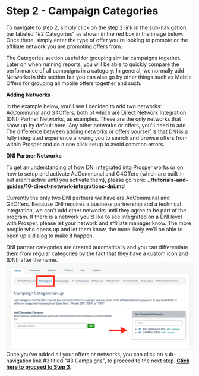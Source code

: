 # Step 2 - Campaign Categories

To navigate to step 2, simply click on the step 2 link in the sub-navigation bar labeled "#2 Categories" as shown in the red box in the image below. Once there, simply enter the type of offer you're looking to promote or the affiliate network you are promoting offers from.

The Categories section useful for grouping similar campaigns together. Later on when running reports, you will be able to quickly compare the performance of all campaigns in a category. In general, we normally add Networks in this section but you can also go by other things such as Mobile Offers for grouping all mobile offers together and such.

**Adding Networks**

In the example below, you'll see I decided to add two networks: AdCommunal and G4Offers, both of which are Direct Network Integration (DNI) Partner Networks, as examples. These are the only networks that show up by default here. Any other networks or offers, you'll need to add. The difference between adding networks or offers yourself is that DNI is a fully integrated experience allowing you to search and browse offers from within Prosper and do a one click setup to avoid common errors.

**DNI Partner Networks**

To get an understanding of how DNI integrated into Prosper works or on how to setup and activate AdCommunal and G4Offers (which are built-in but aren't active until you activate them), please go here: **../tutorials-and-guides/10-direct-network-integrations-dni.md**

Currently the only two DNI partners we have are AdCommunal and G4Offers. Because DNI requires a business partnership and a technical integration, we can't add other networks until they agree to be part of the program. If there is a network you'd like to see integrated on a DNI level with Prosper, please let your network and affiliate manager know. The more people who opens up and let them know, the more likely we'll be able to open up a dialog to make it happen.

DNI partner categories are created automatically and you can differentiate them from regular categories by the fact that they have a custom icon and (DNI) after the name.
![Screen Shot 2015-12-07 at 1.47.57 PM.png](../images/step-2-1.png)
Once you've added all your offers or networks, you can click on sub-navigation link #3 titled "#3 Campaigns", to proceed to the next step. **[Click here to proceed to Step 3](04-step-3.md)**.